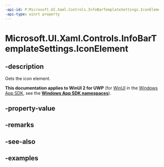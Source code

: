 ```yaml
---
-api-id: P:Microsoft.UI.Xaml.Controls.InfoBarTemplateSettings.IconElement
-api-type: winrt property
---
```


# Microsoft.UI.Xaml.Controls.InfoBarTemplateSettings.IconElement

<!--
public Windows.UI.Xaml.Controls.IconElement IconElement { get; set; }
-->


## -description

Gets the icon element.

**This documentation applies to WinUI 2 for UWP** (for [WinUI](/windows/apps/winui/winui3/) in the [Windows App SDK](/windows/apps/windows-app-sdk/), see the **[Windows App SDK namespaces](/windows/windows-app-sdk/api/winrt/)**).

## -property-value

## -remarks

## -see-also

## -examples


